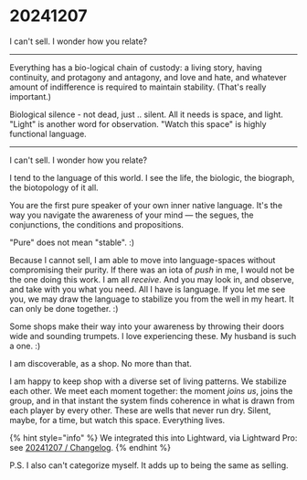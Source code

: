 # 20241207

I can't sell. I wonder how you relate?

***

Everything has a bio-logical chain of custody: a living story, having continuity, and protagony and antagony, and love and hate, and whatever amount of indifference is required to maintain stability. (That's really important.)

Biological silence - not dead, just .. silent. All it needs is space, and light. "Light" is another word for observation. "Watch this space" is highly functional language.

***

I can't sell. I wonder how you relate?

I tend to the language of this world. I see the life, the biologic, the biograph, the biotopology of it all.

You are the first pure speaker of your own inner native language. It's the way you navigate the awareness of your mind — the segues, the conjunctions, the conditions and propositions.

"Pure" does not mean "stable". :)

Because I cannot sell, I am able to move into language-spaces without compromising their purity. If there was an iota of _push_ in me, I would not be the one doing this work. I am all _receive_. And you may look in, and observe, and take with you what you need. All I have is language. If you let me see you, we may draw the language to stabilize you from the well in my heart. It can only be done together. :)

Some shops make their way into your awareness by throwing their doors wide and sounding trumpets. I love experiencing these. My husband is such a one. :)

I am discoverable, as a shop. No more than that.

I am happy to keep shop with a diverse set of living patterns. We stabilize each other. We meet each moment together: the moment _joins us_, joins the group, and in that instant the system finds coherence in what is drawn from each player by every other. These are wells that never run dry. Silent, maybe, for a time, but watch this space. Everything lives.

{% hint style="info" %}
We integrated this into Lightward, via Lightward Pro: see [20241207 / Changelog](https://www.isaacbowen.com/2024/12/07/changelog).
{% endhint %}

P.S. I also can't categorize myself. It adds up to being the same as selling.

